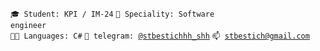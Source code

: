 <code>🎓 Student: KPI / IM-24</code>
<code>👷 Speciality: Software engineer </code><br>
<code>🧑‍💻 Languages: C#</code>
<code>💬 telegram: [@stbestichhh_shh](https://telegram.me/stbestichhh_shh)</code>
<code>📫 [stbestich@gmail.com](mailto:stbestich@gmail.com)</code>

